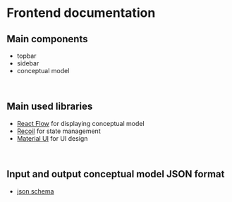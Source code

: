 # Frontend documentation

## Main components
- topbar
- sidebar
- conceptual model

<br/>

## Main used libraries
- [React Flow](https://reactflow.dev/) for displaying conceptual model
- [Recoil](https://recoiljs.org/) for state management
- [Material UI](https://mui.com/) for UI design

<br/>

## Input and output conceptual model JSON format
- [json schema](https://schemas.dataspecer.com/adapters/simplified-semantic-model.v1.0.schema.json)
